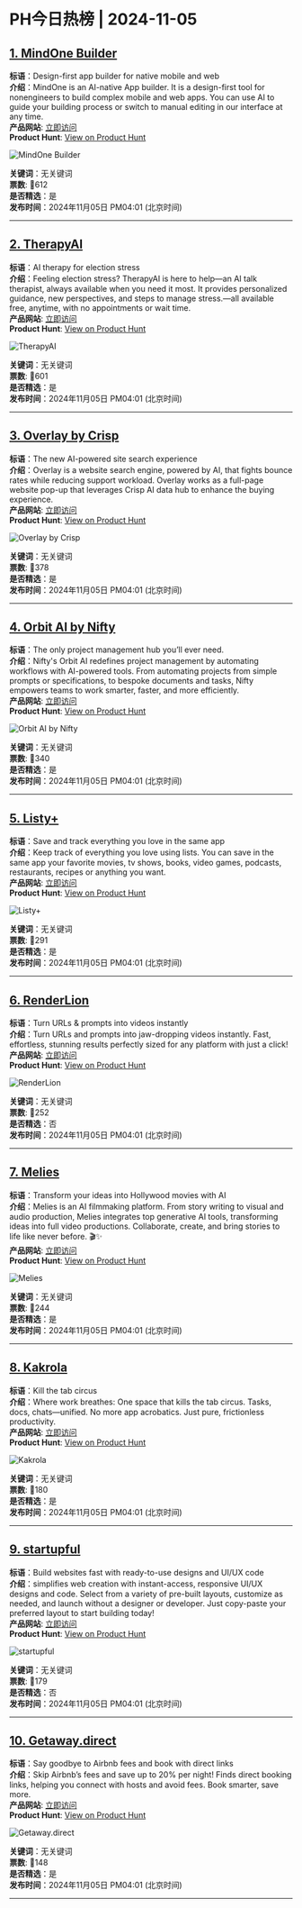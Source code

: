 # PH今日热榜 | 2024-11-05

## [1. MindOne Builder](https://www.producthunt.com/posts/mindone-builder?utm_campaign=producthunt-api&utm_medium=api-v2&utm_source=Application%3A+linewalker+%28ID%3A+135281%29)  
**标语**：Design-first app builder for native mobile and web  
**介绍**：MindOne is an AI-native App builder. It is a design-first tool for nonengineers to build complex mobile and web apps. You can use AI to guide your building process or switch to manual editing in our interface at any time.  
**产品网站**: [立即访问](https://www.producthunt.com/r/UQ2F6WBVZ2RHBL?utm_campaign=producthunt-api&utm_medium=api-v2&utm_source=Application%3A+linewalker+%28ID%3A+135281%29)  
**Product Hunt**: [View on Product Hunt](https://www.producthunt.com/posts/mindone-builder?utm_campaign=producthunt-api&utm_medium=api-v2&utm_source=Application%3A+linewalker+%28ID%3A+135281%29)  

![MindOne Builder](https://ph-files.imgix.net/bb4ab6b8-d4fb-48f9-bb79-025278d98d7a.jpeg?auto=format&fit=crop&frame=1&h=512&w=1024)  

**关键词**：无关键词  
**票数**: 🔺612  
**是否精选**：是  
**发布时间**：2024年11月05日 PM04:01 (北京时间)  

---

## [2. TherapyAI](https://www.producthunt.com/posts/therapyai-2?utm_campaign=producthunt-api&utm_medium=api-v2&utm_source=Application%3A+linewalker+%28ID%3A+135281%29)  
**标语**：AI therapy for election stress  
**介绍**：Feeling election stress? TherapyAI is here to help—an AI talk therapist, always available when you need it most. It provides personalized guidance, new perspectives, and steps to manage stress.—all available free, anytime, with no appointments or wait time.  
**产品网站**: [立即访问](https://www.producthunt.com/r/M6DBKT2YM6Z3TO?utm_campaign=producthunt-api&utm_medium=api-v2&utm_source=Application%3A+linewalker+%28ID%3A+135281%29)  
**Product Hunt**: [View on Product Hunt](https://www.producthunt.com/posts/therapyai-2?utm_campaign=producthunt-api&utm_medium=api-v2&utm_source=Application%3A+linewalker+%28ID%3A+135281%29)  

![TherapyAI](https://ph-files.imgix.net/ed928307-8aba-4b45-954f-eff2ae59afab.png?auto=format&fit=crop&frame=1&h=512&w=1024)  

**关键词**：无关键词  
**票数**: 🔺601  
**是否精选**：是  
**发布时间**：2024年11月05日 PM04:01 (北京时间)  

---

## [3. Overlay by Crisp](https://www.producthunt.com/posts/overlay-by-crisp?utm_campaign=producthunt-api&utm_medium=api-v2&utm_source=Application%3A+linewalker+%28ID%3A+135281%29)  
**标语**：The new AI-powered site search experience  
**介绍**：Overlay is a website search engine, powered by AI, that fights bounce rates while reducing support workload. Overlay works as a full-page website pop-up that leverages Crisp AI data hub to enhance the buying experience.  
**产品网站**: [立即访问](https://www.producthunt.com/r/RY3CSCZCXZ7K63?utm_campaign=producthunt-api&utm_medium=api-v2&utm_source=Application%3A+linewalker+%28ID%3A+135281%29)  
**Product Hunt**: [View on Product Hunt](https://www.producthunt.com/posts/overlay-by-crisp?utm_campaign=producthunt-api&utm_medium=api-v2&utm_source=Application%3A+linewalker+%28ID%3A+135281%29)  

![Overlay by Crisp](https://ph-files.imgix.net/76183234-a347-4dea-8a40-ca86903c7785.png?auto=format&fit=crop&frame=1&h=512&w=1024)  

**关键词**：无关键词  
**票数**: 🔺378  
**是否精选**：是  
**发布时间**：2024年11月05日 PM04:01 (北京时间)  

---

## [4.  Orbit AI by Nifty](https://www.producthunt.com/posts/orbit-ai-by-nifty?utm_campaign=producthunt-api&utm_medium=api-v2&utm_source=Application%3A+linewalker+%28ID%3A+135281%29)  
**标语**：The only project management hub you’ll ever need.  
**介绍**：Nifty's Orbit AI redefines project management by automating workflows with AI-powered tools. From automating projects from simple prompts or specifications, to bespoke documents and tasks, Nifty empowers teams to work smarter, faster, and more efficiently.  
**产品网站**: [立即访问](https://www.producthunt.com/r/QHJZD4AXBBTCYY?utm_campaign=producthunt-api&utm_medium=api-v2&utm_source=Application%3A+linewalker+%28ID%3A+135281%29)  
**Product Hunt**: [View on Product Hunt](https://www.producthunt.com/posts/orbit-ai-by-nifty?utm_campaign=producthunt-api&utm_medium=api-v2&utm_source=Application%3A+linewalker+%28ID%3A+135281%29)  

![ Orbit AI by Nifty](https://ph-files.imgix.net/fb372987-de70-49f3-9914-bd2b2c71c393.png?auto=format&fit=crop&frame=1&h=512&w=1024)  

**关键词**：无关键词  
**票数**: 🔺340  
**是否精选**：是  
**发布时间**：2024年11月05日 PM04:01 (北京时间)  

---

## [5. Listy+](https://www.producthunt.com/posts/listy-2?utm_campaign=producthunt-api&utm_medium=api-v2&utm_source=Application%3A+linewalker+%28ID%3A+135281%29)  
**标语**：Save and track everything you love in the same app  
**介绍**：Keep track of everything you love using lists. You can save in the same app your favorite movies, tv shows, books, video games, podcasts, restaurants, recipes or anything you want.  
**产品网站**: [立即访问](https://www.producthunt.com/r/VPTAOGSYQGYXVD?utm_campaign=producthunt-api&utm_medium=api-v2&utm_source=Application%3A+linewalker+%28ID%3A+135281%29)  
**Product Hunt**: [View on Product Hunt](https://www.producthunt.com/posts/listy-2?utm_campaign=producthunt-api&utm_medium=api-v2&utm_source=Application%3A+linewalker+%28ID%3A+135281%29)  

![Listy+](https://ph-files.imgix.net/6b4dfcb5-8b98-4c63-bf2e-7d14f38811c5.jpeg?auto=format&fit=crop&frame=1&h=512&w=1024)  

**关键词**：无关键词  
**票数**: 🔺291  
**是否精选**：是  
**发布时间**：2024年11月05日 PM04:01 (北京时间)  

---

## [6. RenderLion](https://www.producthunt.com/posts/renderlion?utm_campaign=producthunt-api&utm_medium=api-v2&utm_source=Application%3A+linewalker+%28ID%3A+135281%29)  
**标语**：Turn URLs & prompts into videos instantly  
**介绍**：Turn URLs and prompts into jaw-dropping videos instantly. Fast, effortless, stunning results perfectly sized for any platform with just a click!  
**产品网站**: [立即访问](https://www.producthunt.com/r/RGLJOKRVI5K3QK?utm_campaign=producthunt-api&utm_medium=api-v2&utm_source=Application%3A+linewalker+%28ID%3A+135281%29)  
**Product Hunt**: [View on Product Hunt](https://www.producthunt.com/posts/renderlion?utm_campaign=producthunt-api&utm_medium=api-v2&utm_source=Application%3A+linewalker+%28ID%3A+135281%29)  

![RenderLion](https://ph-files.imgix.net/832cec94-078c-4080-b57b-458dedf47714.png?auto=format&fit=crop&frame=1&h=512&w=1024)  

**关键词**：无关键词  
**票数**: 🔺252  
**是否精选**：否  
**发布时间**：2024年11月05日 PM04:01 (北京时间)  

---

## [7. Melies](https://www.producthunt.com/posts/melies?utm_campaign=producthunt-api&utm_medium=api-v2&utm_source=Application%3A+linewalker+%28ID%3A+135281%29)  
**标语**：Transform your ideas into Hollywood movies with AI  
**介绍**：Melies is an AI filmmaking platform. From story writing to visual and audio production, Melies integrates top generative AI tools, transforming ideas into full video productions. Collaborate, create, and bring stories to life like never before. 🎬✨  
**产品网站**: [立即访问](https://www.producthunt.com/r/VHGCTE6OLWSQJU?utm_campaign=producthunt-api&utm_medium=api-v2&utm_source=Application%3A+linewalker+%28ID%3A+135281%29)  
**Product Hunt**: [View on Product Hunt](https://www.producthunt.com/posts/melies?utm_campaign=producthunt-api&utm_medium=api-v2&utm_source=Application%3A+linewalker+%28ID%3A+135281%29)  

![Melies](https://ph-files.imgix.net/f7d56259-9866-4bd0-9b67-3de555261400.jpeg?auto=format&fit=crop&frame=1&h=512&w=1024)  

**关键词**：无关键词  
**票数**: 🔺244  
**是否精选**：是  
**发布时间**：2024年11月05日 PM04:01 (北京时间)  

---

## [8. Kakrola](https://www.producthunt.com/posts/kakrola?utm_campaign=producthunt-api&utm_medium=api-v2&utm_source=Application%3A+linewalker+%28ID%3A+135281%29)  
**标语**：Kill the tab circus  
**介绍**：Where work breathes: One space that kills the tab circus. Tasks, docs, chats—unified. No more app acrobatics. Just pure, frictionless productivity.  
**产品网站**: [立即访问](https://www.producthunt.com/r/3IC3ZKIVXCYBOJ?utm_campaign=producthunt-api&utm_medium=api-v2&utm_source=Application%3A+linewalker+%28ID%3A+135281%29)  
**Product Hunt**: [View on Product Hunt](https://www.producthunt.com/posts/kakrola?utm_campaign=producthunt-api&utm_medium=api-v2&utm_source=Application%3A+linewalker+%28ID%3A+135281%29)  

![Kakrola](https://ph-files.imgix.net/0113b005-462f-41c6-bc83-1b37aa7bd875.png?auto=format&fit=crop&frame=1&h=512&w=1024)  

**关键词**：无关键词  
**票数**: 🔺180  
**是否精选**：是  
**发布时间**：2024年11月05日 PM04:01 (北京时间)  

---

## [9. startupful](https://www.producthunt.com/posts/startupful?utm_campaign=producthunt-api&utm_medium=api-v2&utm_source=Application%3A+linewalker+%28ID%3A+135281%29)  
**标语**：Build websites fast with ready-to-use designs and UI/UX code  
**介绍**：simplifies web creation with instant-access, responsive UI/UX designs and code. Select from a variety of pre-built layouts, customize as needed, and launch without a designer or developer. Just copy-paste your preferred layout to start building today!  
**产品网站**: [立即访问](https://www.producthunt.com/r/6NF3D3HO56UKV6?utm_campaign=producthunt-api&utm_medium=api-v2&utm_source=Application%3A+linewalker+%28ID%3A+135281%29)  
**Product Hunt**: [View on Product Hunt](https://www.producthunt.com/posts/startupful?utm_campaign=producthunt-api&utm_medium=api-v2&utm_source=Application%3A+linewalker+%28ID%3A+135281%29)  

![startupful](https://ph-files.imgix.net/1abf21d2-b72c-4777-9707-6062393c3b41.png?auto=format&fit=crop&frame=1&h=512&w=1024)  

**关键词**：无关键词  
**票数**: 🔺179  
**是否精选**：否  
**发布时间**：2024年11月05日 PM04:01 (北京时间)  

---

## [10. Getaway.direct](https://www.producthunt.com/posts/getaway-direct?utm_campaign=producthunt-api&utm_medium=api-v2&utm_source=Application%3A+linewalker+%28ID%3A+135281%29)  
**标语**：Say goodbye to Airbnb fees and book with direct links  
**介绍**：Skip Airbnb’s fees and save up to 20% per night! Finds direct booking links, helping you connect with hosts and avoid fees. Book smarter, save more.  
**产品网站**: [立即访问](https://www.producthunt.com/r/2GO4ENA54ZCHAY?utm_campaign=producthunt-api&utm_medium=api-v2&utm_source=Application%3A+linewalker+%28ID%3A+135281%29)  
**Product Hunt**: [View on Product Hunt](https://www.producthunt.com/posts/getaway-direct?utm_campaign=producthunt-api&utm_medium=api-v2&utm_source=Application%3A+linewalker+%28ID%3A+135281%29)  

![Getaway.direct](https://ph-files.imgix.net/3b86baa2-b88a-4531-9165-47edd4047077.png?auto=format&fit=crop&frame=1&h=512&w=1024)  

**关键词**：无关键词  
**票数**: 🔺148  
**是否精选**：是  
**发布时间**：2024年11月05日 PM04:01 (北京时间)  

---


